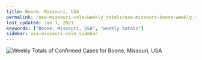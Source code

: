 ```yaml
---
title: Boone, Missouri, USA
permalink: /usa-missouri-cole/weekly_totals/usa-missouri-boone-weekly_totals.html
last_updated: Jan 3, 2021
keywords: ["Boone, Missouri, USA", "weekly totals"]
sidebar: usa-missouri-cole_sidebar
---
```


![Weekly Totals of Confirmed Cases for Boone, Missouri, USA](/covid_tracker/images/graphs/usa-missouri-boone-weekly_totals_graph.png)
